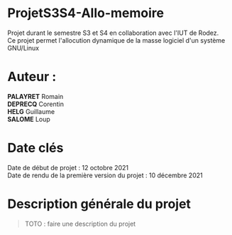 # ProjetS3S4-Allo-memoire
Projet durant le semestre S3 et S4 en collaboration avec l'IUT de Rodez.  
Ce projet permet l'allocution dynamique de la masse logiciel d'un système GNU/Linux  
# Auteur :
**PALAYRET** Romain  
**DEPRECQ** Corentin  
**HELG** Guillaume  
**SALOME** Loup  

# Date clés
Date de début de projet                        : 12 octobre 2021  
Date de rendu de la première version du projet : 10 décembre 2021

# Description générale du projet 

>TOTO : faire une description du projet